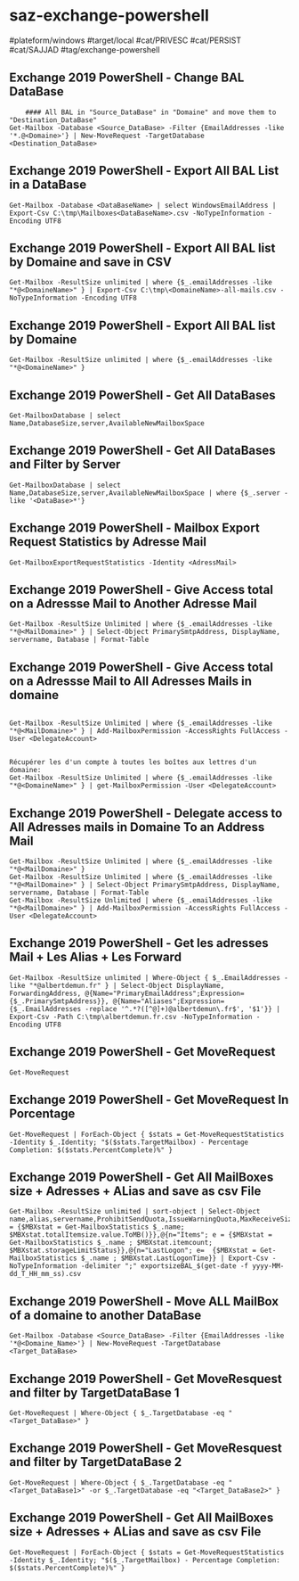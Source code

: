 # saz-exchange-powershell

#plateform/windows
#target/local
#cat/PRIVESC
#cat/PERSIST
#cat/SAJJAD
#tag/exchange-powershell

## Exchange 2019 PowerShell - Change BAL DataBase
```
    #### All BAL in "Source_DataBase" in "Domaine" and move them to "Destination_DataBase"
Get-Mailbox -Database <Source_DataBase> -Filter {EmailAddresses -like '*.@<Domaine>'} | New-MoveRequest -TargetDatabase <Destination_DataBase>
```


## Exchange 2019 PowerShell - Export All BAL List in a DataBase
```
Get-Mailbox -Database <DataBaseName> | select WindowsEmailAddress | Export-Csv C:\tmp\Mailboxes<DataBaseName>.csv -NoTypeInformation -Encoding UTF8
```



## Exchange 2019 PowerShell - Export All BAL list by Domaine and save in CSV
```
Get-Mailbox -ResultSize unlimited | where {$_.emailAddresses -like "*@<DomaineName>" } | Export-Csv C:\tmp\<DomaineName>-all-mails.csv -NoTypeInformation -Encoding UTF8
```


## Exchange 2019 PowerShell - Export All BAL list by Domaine
```
Get-Mailbox -ResultSize unlimited | where {$_.emailAddresses -like "*@<DomaineName>" }
```



## Exchange 2019 PowerShell - Get All DataBases
```
Get-MailboxDatabase | select Name,DatabaseSize,server,AvailableNewMailboxSpace
```


## Exchange 2019 PowerShell - Get All DataBases and Filter by Server
```
Get-MailboxDatabase | select Name,DatabaseSize,server,AvailableNewMailboxSpace | where {$_.server -like '<DataBase>*'}
```


## Exchange 2019 PowerShell - Mailbox Export Request Statistics by Adresse Mail
```
Get-MailboxExportRequestStatistics -Identity <AdressMail>
```


## Exchange 2019 PowerShell - Give Access total on a Adressse Mail to Another Adresse Mail
```
Get-Mailbox -ResultSize Unlimited | where {$_.emailAddresses -like "*@<MailDomaine>" } | Select-Object PrimarySmtpAddress, DisplayName, servername, Database | Format-Table
```


## Exchange 2019 PowerShell - Give Access total on a Adressse Mail to All Adresses Mails in domaine
```

Get-Mailbox -ResultSize Unlimited | where {$_.emailAddresses -like "*@<MailDomaine>" } | Add-MailboxPermission -AccessRights FullAccess -User <DelegateAccount>


Récupérer les d'un compte à toutes les boîtes aux lettres d'un domaine:
Get-Mailbox -ResultSize Unlimited | where {$_.emailAddresses -like "*@<DomaineName>" } | get-MailboxPermission -User <DelegateAccount>
```


## Exchange 2019 PowerShell - Delegate access to All Adresses mails in Domaine To an Address Mail
```
Get-Mailbox -ResultSize Unlimited | where {$_.emailAddresses -like "*@<MailDomaine>" }
Get-Mailbox -ResultSize Unlimited | where {$_.emailAddresses -like "*@<MailDomaine>" } | Select-Object PrimarySmtpAddress, DisplayName, servername, Database | Format-Table
Get-Mailbox -ResultSize Unlimited | where {$_.emailAddresses -like "*@<MailDomaine>" } | Add-MailboxPermission -AccessRights FullAccess -User <DelegateAccount>
```


## Exchange 2019 PowerShell - Get les adresses Mail + Les Alias + Les Forward
```
Get-Mailbox -ResultSize unlimited | Where-Object { $_.EmailAddresses -like "*@albertdemun.fr" } | Select-Object DisplayName, ForwardingAddress, @{Name="PrimaryEmailAddress";Expression={$_.PrimarySmtpAddress}}, @{Name="Aliases";Expression={$_.EmailAddresses -replace '^.*?([^@]+)@albertdemun\.fr$', '$1'}} | Export-Csv -Path C:\tmp\albertdemun.fr.csv -NoTypeInformation -Encoding UTF8
```


## Exchange 2019 PowerShell - Get MoveRequest
```
Get-MoveRequest
```


## Exchange 2019 PowerShell - Get MoveRequest In Porcentage
```
Get-MoveRequest | ForEach-Object { $stats = Get-MoveRequestStatistics -Identity $_.Identity; "$($stats.TargetMailbox) - Percentage Completion: $($stats.PercentComplete)%" }
```


## Exchange 2019 PowerShell - Get All MailBoxes size + Adresses + ALias and save as csv File
```
Get-Mailbox -ResultSize unlimited | sort-object | Select-Object name,alias,servername,ProhibitSendQuota,IssueWarningQuota,MaxReceiveSize,MaxSendSize,DisplayName,Database,PrimarySmtpAddress,ProhibitSendReceiveQuota,@{n="Size(MB)";e = {$MBXstat = Get-MailboxStatistics $_.name; $MBXstat.totalItemsize.value.ToMB()}},@{n="Items"; e = {$MBXstat = Get-MailboxStatistics $_.name ; $MBXstat.itemcount; $MBXstat.storageLimitStatus}},@{n="LastLogon"; e=  {$MBXstat = Get-MailboxStatistics $_.name ; $MBXstat.LastLogonTime}} | Export-Csv -NoTypeInformation -delimiter ";" exportsizeBAL_$(get-date -f yyyy-MM-dd_T_HH_mm_ss).csv
```


## Exchange 2019 PowerShell - Move ALL MailBox of a domaine to another DataBase
```
Get-Mailbox -Database <Source_DataBase> -Filter {EmailAddresses -like '*@<Domaine_Name>'} | New-MoveRequest -TargetDatabase <Target_DataBase>
```


## Exchange 2019 PowerShell - Get MoveResquest and filter by TargetDataBase 1
```
Get-MoveRequest | Where-Object { $_.TargetDatabase -eq "<Target_DataBase>" }
```


## Exchange 2019 PowerShell - Get MoveResquest and filter by TargetDataBase 2
```
Get-MoveRequest | Where-Object { $_.TargetDatabase -eq "<Target_DataBase1>" -or $_.TargetDatabase -eq "<Target_DataBase2>" }
```


## Exchange 2019 PowerShell - Get All MailBoxes size + Adresses + ALias and save as csv File
```
Get-MoveRequest | ForEach-Object { $stats = Get-MoveRequestStatistics -Identity $_.Identity; "$($_.TargetMailbox) - Percentage Completion: $($stats.PercentComplete)%" }
```






